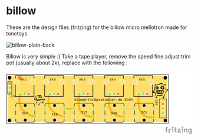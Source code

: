 # billow
These are the design files (fritzing) for the billow micro mellotron made for tonetoys

![billow-plain-back](https://github.com/user-attachments/assets/89c3bfaf-ced3-488a-a642-b6b88f00a83c)


Billow is very simple :) Take a tape player, remove the speed fine adjust trim pot (usually about 2k), replace with the following :

![billow pcb](billow.01_pcb.jpg)
